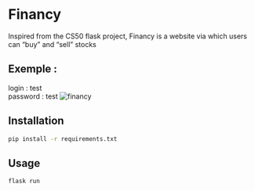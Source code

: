 # Financy

Inspired from the CS50 flask project, Financy is a website via which users can “buy” and “sell” stocks

## Exemple : 
login : test            
password : test
![financy](https://user-images.githubusercontent.com/53980377/140605382-8aea3f05-2dfc-4baf-a0e9-988d1eaa552b.png)



## Installation
```bash
pip install -r requirements.txt
```

## Usage
```bash
flask run
```

